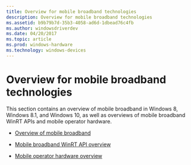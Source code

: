 ```yaml
---
title: Overview for mobile broadband technologies
description: Overview for mobile broadband technologies
ms.assetid: b9b79b7d-35b3-4058-ad6d-1dbead76c4fb
ms.author: windowsdriverdev
ms.date: 04/20/2017
ms.topic: article
ms.prod: windows-hardware
ms.technology: windows-devices
---
```


# Overview for mobile broadband technologies

This section contains an overview of mobile broadband in Windows 8, Windows 8.1, and Windows 10, as well as overviews of mobile broadband WinRT APIs and mobile operator hardware.

-   [Overview of mobile broadband](overview-of-mobile-broadband.md)

-   [Mobile broadband WinRT API overview](mobile-broadband-winrt-api-overview.md)

-   [Mobile operator hardware overview](mobile-operator-hardware-overview.md)

 

 





